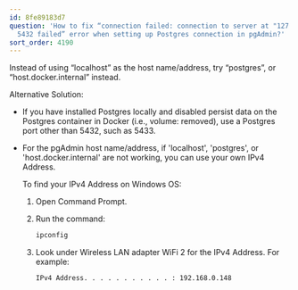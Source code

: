 ```yaml
---
id: 8fe89183d7
question: 'How to fix “connection failed: connection to server at "127.0.0.1", port
  5432 failed” error when setting up Postgres connection in pgAdmin?'
sort_order: 4190
---
```


Instead of using “localhost” as the host name/address, try “postgres”, or “host.docker.internal” instead.

Alternative Solution:

- If you have installed Postgres locally and disabled persist data on the Postgres container in Docker (i.e., volume: removed), use a Postgres port other than 5432, such as 5433.
- For the pgAdmin host name/address, if 'localhost', 'postgres', or 'host.docker.internal' are not working, you can use your own IPv4 Address.

  To find your IPv4 Address on Windows OS:
  
  1. Open Command Prompt.
  2. Run the command:
     
     ```bash
     ipconfig
     ```
  
  3. Look under Wireless LAN adapter WiFi 2 for the IPv4 Address. For example:

     ```text
     IPv4 Address. . . . . . . . . . . : 192.168.0.148
     ```